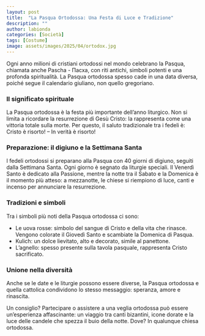 ```yaml
---
layout: post
title:  "La Pasqua Ortodossa: Una Festa di Luce e Tradizione"
description: ""
author: labionda
categories: [Società]
tags: [Costume]
image: assets/images/2025/04/ortodox.jpg
---
```

Ogni anno milioni di cristiani ortodossi nel mondo celebrano la Pasqua, chiamata anche Pascha - Пасха, con riti antichi, simboli potenti e una profonda spiritualità. La Pasqua ortodossa spesso cade in una data diversa, poiché segue il calendario giuliano, non quello gregoriano.

### Il significato spirituale

La Pasqua ortodossa è la festa più importante dell’anno liturgico. Non si limita a ricordare la resurrezione di Gesù Cristo: la rappresenta come una vittoria totale sulla morte. Per questo, il saluto tradizionale tra i fedeli è: Cristo è risorto! – In verità è risorto!

### Preparazione: il digiuno e la Settimana Santa

I fedeli ortodossi si preparano alla Pasqua con 40 giorni di digiuno, seguiti dalla Settimana Santa. Ogni giorno è segnato da liturgie speciali. Il Venerdì Santo è dedicato alla Passione, mentre la notte tra il Sabato e la Domenica è il momento più atteso: a mezzanotte, le chiese si riempiono di luce, canti e incenso per annunciare la resurrezione.

### Tradizioni e simboli

Tra i simboli più noti della Pasqua ortodossa ci sono:
- Le uova rosse: simbolo del sangue di Cristo e della vita che rinasce. Vengono colorate il Giovedì Santo e scambiate la Domenica di Pasqua.
- Kulich: un dolce lievitato, alto e decorato, simile al panettone.
- L’agnello: spesso presente sulla tavola pasquale, rappresenta Cristo sacrificato.

### Unione nella diversità

Anche se le date e le liturgie possono essere diverse, la Pasqua ortodossa e quella cattolica condividono lo stesso messaggio: speranza, amore e rinascita. 

Un consiglio?  Partecipare o assistere a una veglia ortodossa può essere un’esperienza affascinante: un viaggio tra canti bizantini, icone dorate e la luce delle candele che spezza il buio della notte. Dove? In qualunque chiesa ortodossa. 

